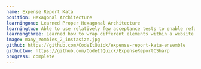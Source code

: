 ```yaml
---
name: Expense Report Kata
position: Hexagonal Architecture
learningone: Learned Proper Hexagonal Architecture
learningtwo: Able to use relatively few acceptance tests to enable refactoring work
learningthree: Learned how to wrap different elements within a website that have side effects and are traditionally difficult to test  
image: many_zombies_2_instasize.jpg
github: https://github.com/CodeItQuick/expense-report-kata-ensemble
githubtwo: https://github.com/CodeItQuick/ExpenseReportCSharp
progress: complete
---
```

